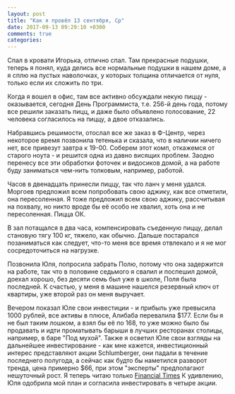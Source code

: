 ```yaml
---
layout: post
title: "Как я провёл 13 сентября, Ср"
date: 2017-09-13 09:29:10 +0300
comments: true
categories: 
---
```

Спал в кровати Игорька, отлично спал. Там прекрасные подушки, теперь я понял, куда делись все нормальные подушки в нашем доме, а я сплю на пустых наволочках, у которых толщина отличается от нуля, только если их сложить по три.

Когда я вошел в офис, там все активно обсуждали некую пиццу - оказывается, сегодня День Программиста, т.е. 256-й день года, потому все решили заказать пицц, и даже было объявлено голосование, 22 человека согласилось на пиццу, а двое отказались.

Набравшись решимости, отослал все же заказ в Ф-Центр, через некоторое время позвонила тетенька и сказала, что в наличии ничего нет, все привезут завтра к 19-00. Соберем этот комп, откажемся от старого ноута - и решится одна из давно висящих проблем. Заодно перенесу все эти обработки фоточек и видосиков домой, а на работе буду заниматься чем-нить толковым, например, работой.

Часов в двенадцать принесли пиццу, так что ланч у меня удался. Моргоев предложил всем попробовать свою аджику, как все отметили, она пересоленная. Я тоже предложил всем свою аджику, рассчитывая на похвалу, но никто вроде бы её особо не хвалил, хоть она и не пересоленная. Пицца ОК.

В зал потащался в два часа, компенсировать съеденную пиццу, делал становую тягу 100 кг, тяжело, как обычно. Дальше постарался позаниматься как следует, что-то меня все время отвлекало и я не мог сосредоточиться на нагрузке.

Позвонила Юля, попросила забрать Полю, потому что она задержится на работе, так что в половине седьмого я свалил и поспешил домой, доехал хорошо, без десяти семь был уже в школе, Поля была последней. К счастью, у меня в машине нашелся резервный ключ от квартиры, уже второй раз он меня выручает.

Вечером показал Юле свои инвестиции - и прибыль уже превысила 1000 рублей, все активы в плюсе, Алибаба перевалила $177. Если бы я не был таким лошком, а взял бы её по 168, то уже можно было бы продавать и идти проматывать барыши в лучших ресторанах столицы, например, в баре "Под мухой". Также я осветил Юле свои взгляды на дальнейшее инвестирование - как мне кажется, инвестиционный интерес представляют акции Schlumberger, они падали в течение последнего полугода, а сейчас как будто бы наметился разворот тренда, цена примерно $66, при этом "эксперты" предполагают нешуточный рост. Я теперь читаю только [Financial Times](markets.ft.com) К удивлению, Юля одобрила мой план и согласила инвестировать в четыре акции. 